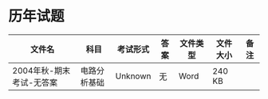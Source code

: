# 历年试题

文件名|科目|考试形式|答案|文件类型|文件大小|备注
---|---|---|---|---|---|---
2004年秋-期末考试-无答案|电路分析基础|Unknown|无|Word|240 KB
